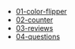 - [01-color-flipper](https://salah91271997.github.io/vanilla-javascript-projects/small%20projects/01-color-flipper/index.html)
- [02-counter](https://salah91271997.github.io/vanilla-javascript-projects/small%20projects/02-counter/index.html)
- [03-reviews](https://salah91271997.github.io/vanilla-javascript-projects/small%20projects/03-reviews/index.html)
- [04-questions](https://salah91271997.github.io/vanilla-javascript-projects/small%20projects/04-questions/index.html)

